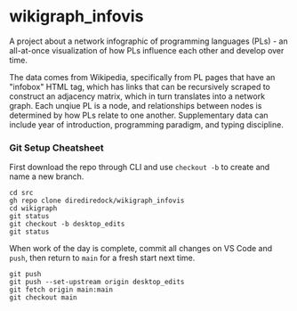 # wikigraph_infovis

A project about a network infographic of programming languages (PLs) - an all-at-once visualization of how PLs influence each other and develop over time.

The data comes from Wikipedia, specifically from PL pages that have an "infobox" HTML tag, which has links that can be recursively scraped to construct an adjacency matrix, which in turn translates into a network graph. Each unqiue PL is a node, and relationships between nodes is determined by how PLs relate to one another. Supplementary data can include year of introduction, programming paradigm, and typing discipline.

### Git Setup Cheatsheet

First download the repo through CLI and use `checkout -b` to create and name a new branch.

```
cd src
gh repo clone dirediredock/wikigraph_infovis
cd wikigraph
git status
git checkout -b desktop_edits
git status
```

When work of the day is complete, commit all changes on VS Code and `push`, then return to `main` for a fresh start next time.

```
git push
git push --set-upstream origin desktop_edits
git fetch origin main:main
git checkout main
```
